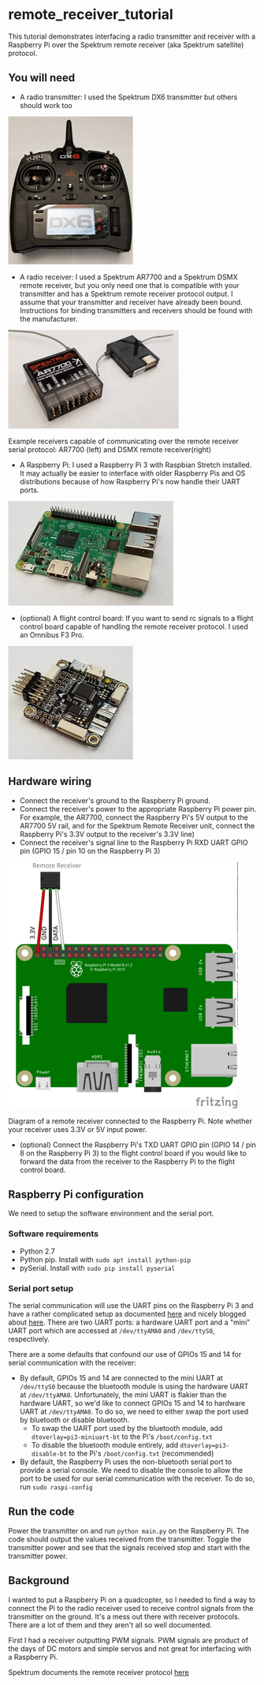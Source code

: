 # remote_receiver_tutorial

This tutorial demonstrates interfacing a radio transmitter and receiver with a
Raspberry Pi over the Spektrum remote receiver (aka Spektrum satellite)
protocol.

## You will need
* A radio transmitter: I used the Spektrum DX6 transmitter but others should
work too

![](img/transmitter.jpg)


* A radio receiver: I used a Spektrum AR7700 and a Spektrum DSMX remote
receiver, but you only need one that is compatible with
your transmitter and has a Spektrum remote receiver protocol output. I assume
that your transmitter and receiver have already been bound. Instructions
for binding transmitters and receivers should be found with the manufacturer.

![](img/receiver.jpg)

Example receivers capable of communicating over the remote receiver serial
protocol: AR7700 (left) and DSMX remote receiver(right)

* A Raspberry Pi: I used a Raspberry Pi 3 with Raspbian Stretch installed.
It may actually be easier to interface with older Raspberry Pis and OS 
distributions because of how Raspberry Pi's now handle their UART ports.

![](img/rpi.jpg)

* (optional) A flight control board: If you want to send rc signals to a flight
control board capable of handling the remote receiver protocol. I used an
Omnibus F3 Pro.

![](img/flight_control_board.jpg)

## Hardware wiring
* Connect the receiver's ground to the Raspberry Pi ground.
* Connect the receiver's power to the appropriate Raspberry Pi power
pin. For example, the AR7700, connect the Raspberry Pi's 5V output to the
AR7700 5V rail, and for the Spektrum Remote Receiver unit, connect the
Raspberry Pi's 3.3V output to the receiver's 3.3V line)
* Connect the receiver's signal line to the Raspberry Pi RXD UART GPIO pin
(GPIO 15 / pin 10 on the Raspberry Pi 3)

![](img/rx_rpi.png)

Diagram of a remote receiver connected to the Raspberry Pi. Note whether your
receiver uses 3.3V or 5V input power.

* (optional) Connect the Raspberry Pi's TXD UART GPIO pin (GPIO 14 / pin 8 on
the Raspberry Pi 3) to the flight control board if you would like to forward
the data from the receiver to the Raspberry Pi to the flight control board.

## Raspberry Pi configuration

We need to setup the software environment and the serial port.

### Software requirements
* Python 2.7
* Python pip. Install with `sudo apt install python-pip`
* pySerial. Install with `sudo pip install pyserial`

### Serial port setup
The serial communication will use the UART pins on the Raspberry Pi 3 and have
a rather complicated setup as documented
[here](https://www.raspberrypi.org/documentation/configuration/uart.md)
and nicely blogged about
[here](https://spellfoundry.com/2016/05/29/configuring-gpio-serial-port-raspbian-jessie-including-pi-3/).
There are two UART ports: a hardware UART port and a "mini" UART port which are
accessed at `/dev/ttyAMA0` and `/dev/ttyS0`, respectively.

There are a some defaults that confound our use of GPIOs 15 and 14 for serial
communication with the receiver:
* By default, GPIOs 15 and 14 are connected to the mini UART at `/dev/ttyS0`
because the bluetooth module is using the hardware UART at `/dev/ttyAMA0`.
Unfortunately, the mini UART is flakier than the hardware UART, so we'd like to
connect GPIOs 15 and 14 to hardware UART at `/dev/ttyAMA0`. To do so, we need
to either swap the port used by bluetooth or disable bluetooth.
  * To swap the UART port used by the bluetooth module, add 
  `dtoverlay=pi3-miniuart-bt` to the Pi's `/boot/config.txt`
  * To disable the bluetooth module entirely, add
  `dtoverlay=pi3-disable-bt` to the Pi's `/boot/config.txt` (recommended)
* By default, the Raspberry Pi uses the non-bluetooth serial port to provide
a serial console. We need to disable the console to allow the port to be used
for our serial communication with the receiver. To do so, run
`sudo raspi-config`

## Run the code
Power the transmitter on and run `python main.py` on the Raspberry Pi. The code
should output the values received from the transmitter. Toggle the transmitter
power and see that the signals received stop and start with the transmitter
power.

## Background
I wanted to put a Raspberry Pi on a quadcopter, so I needed to find a way to
connect the Pi to the radio receiver used to receive control signals from the
transmitter on the ground. It's a mess out there with receiver protocols. There
are a lot of them and they aren't all so well documented.

First I had a receiver outputting PWM signals. PWM signals are product of the
days of DC motors and simple servos and not great for interfacing with a
Raspberry Pi.

Spektrum documents the remote receiver protocol [here](https://www.spektrumrc.com/ProdInfo/Files/Remote%20Receiver%20Interfacing%20Rev%20A.pdf)
